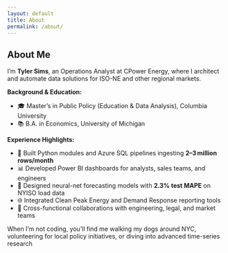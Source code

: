 ```yaml
---
layout: default
title: About
permalink: /about/
---
```


## About Me

I’m **Tyler Sims**, an Operations Analyst at CPower Energy, where I architect and automate data solutions for ISO-NE and other regional markets.

**Background & Education:**
- 🎓 Master’s in Public Policy (Education & Data Analysis), Columbia University
- 📚 B.A. in Economics, University of Michigan

**Experience Highlights:**
- 🚀 Built Python modules and Azure SQL pipelines ingesting **2–3 million rows/month**
- 📊 Developed Power BI dashboards for analysts, sales teams, and engineers
- 🔮 Designed neural-net forecasting models with **2.3% test MAPE** on NYISO load data
- 🌐 Integrated Clean Peak Energy and Demand Response reporting tools
- 🤝 Cross-functional collaborations with engineering, legal, and market teams

When I’m not coding, you’ll find me walking my dogs around NYC, volunteering for local policy initiatives, or diving into advanced time-series research